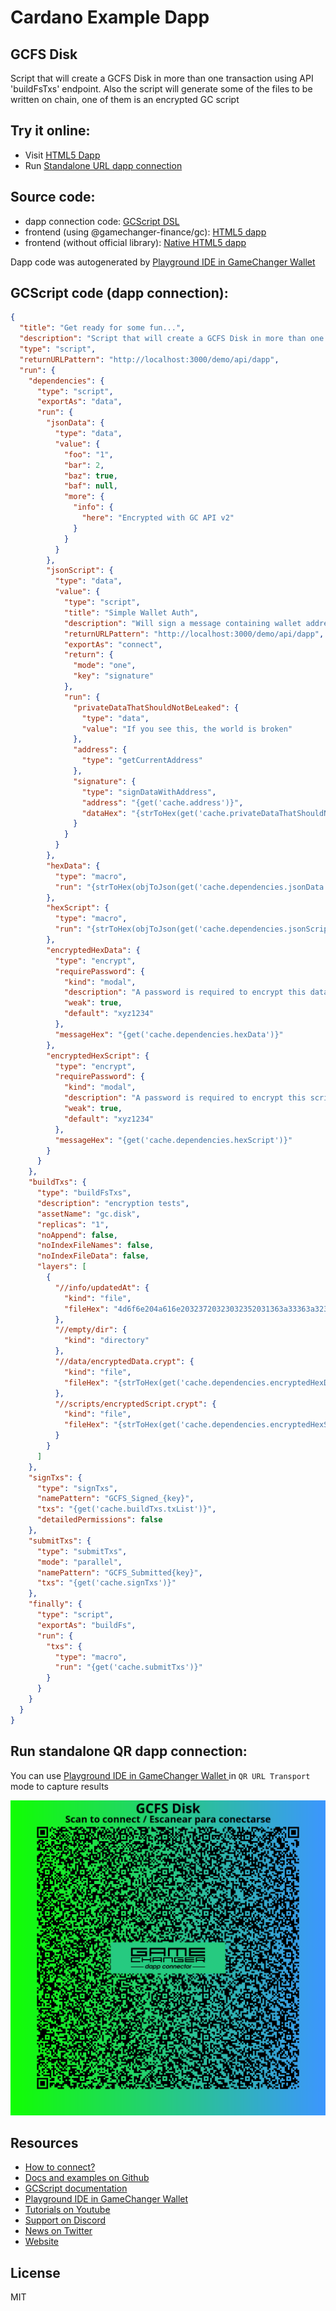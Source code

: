 
# Cardano Example Dapp

## **GCFS Disk**

Script that will create a GCFS Disk in more than one transaction using API 'buildFsTxs' endpoint. Also the script will generate some of the files to be written on chain, one of them is an encrypted GC script


## Try it online: 

-  Visit [HTML5 Dapp](https://gamechangerfinance.github.io/gamechanger.wallet/examples/GCFS%20Disk.html)
-  Run [Standalone URL dapp connection](https://beta-wallet.gamechanger.finance/api/2/run/1-H4sIAAAAAAAAA7VW32_bNhD-Vwi9uAUMy7HcFPCb1y5thqAI5gx5GIaCFk8Wa4rUSCq2avh_351EyYrdtA_tDMiSyOP9-r670yHy0iuIFtEH8MwCFzXLjGXOFMCySk8mk2gcCXCplaWXRqPkqnlmPuee7aRSLMVzHhhnH97drNh76bZMalYYCySkmdH4YLl2PCUVrHJSb9jy_paN1pVU4sY97N2IgRalkdpP2FI5g0eBtWZbKxvQYMlO45vJGoFMKnDMG7YGtrPSeyBzLM251OPGcCtYMOkYugI6tXXpQaCvQTvG5-uSUtC_W_CV1X_9eXfPUaOloHPvy0UcK5NylRvnF8l0Oo0FFCbmpYwFL0s6WKHsAfNVYjBoS4Kj93P9sC-N9UvciwT3_HTwizP6Pa2cDgWBJ64qoOXMGFy9wqU1t9FiRvev0cLbCugxixa6UmocUfpJXurM0D0Heo9-7xOwkz6nLBAOT7PoiL9x40CL73dcOA-no9BKFqUC9siVQjItK59fcOeRkHRyo5EtBTjHN8BSoz3CRZzYtUe5EBY3x4Epz1cJbdLwMzgNAEDrGtIT6hRgYQTFg_TB5S3UFCxa5LgP0bFHq7TyCQlJgD1gMaxyUynxyfjf4A74FsSLKYxuM1abijmgCpEYKHF5Z6wSxNO1NVvQZCiEPFC0Af-usha0X4Y9FDs5N0AH18izR4S5Ex0ojA6o6dUo5WkOk7A6en0kwPDQR9iTiPP2weDzq4Hsj4IevUYtLZly2J-RueCpNR3dB_rN-suD-QO5N7Q0rKJJVxmonvQ3yi-I-nPqW3W9gb5VfLwII2w1nPm3khbuuXMIX4P4VmpBvhjB1QX_l6wMogR0OC2I0kFnwwcW6LLDjHalLSDjlcJoo3399WqWzMnHUEIBrpeCCziMLuO6yOD_HlnfNH5dbB1uDe2wB9JIwYEyiOo0ZS7cDs7RWPLgfFMjzoH_xIum3NKJwHnW5KNUMuUuNF9tliW5ES0yrhzQwi06tb_BgURn3bc2WhqFdcVrsCj29yGKY-rScVUi7iCWfpBsGnBojm5tJubiOruG2XTOr6_onsySt80_XW_w6Sq5TniSNP-zJEHJt3PxZj4TKJHgNaXkxjEUpa9jIe3AGL5hKzS2bkWIhXFPF3J-0rLjO-59s2c8Q-y8rkah3uK4xcWdTLbI_mqjfZ0TYf4J7fM5YboVRA-xPE0X-sD5vMJNEJ8POBioX_r9eTvtGDjx-zvpfGirgENOgbgHW0jnkHAdRciDal1If-ZDvzbuBlLJLY1C9YJfzQGM8WXPQlyhE2RSo7r6B18ooXhOHyn-mZtnPXdorAsglObx-B-GQ8uqbgoAAA)

## Source code:

- dapp connection code: [GCScript DSL](GCFS%20Disk.gcscript)
- frontend (using @gamechanger-finance/gc): [HTML5 dapp](GCFS%20Disk.html)
- frontend (without official library): [Native HTML5 dapp](GCFS%20Disk_nolib.html)

Dapp code was autogenerated by [Playground IDE in GameChanger Wallet ](https://beta-wallet.gamechanger.finance/playground)

## GCScript code (dapp connection):
```json
{
  "title": "Get ready for some fun...",
  "description": "Script that will create a GCFS Disk in more than one transaction using API 'buildFsTxs' endpoint. Also the script will generate some of the files to be written on chain, one of them is an encrypted GC script",
  "type": "script",
  "returnURLPattern": "http://localhost:3000/demo/api/dapp",
  "run": {
    "dependencies": {
      "type": "script",
      "exportAs": "data",
      "run": {
        "jsonData": {
          "type": "data",
          "value": {
            "foo": "1",
            "bar": 2,
            "baz": true,
            "baf": null,
            "more": {
              "info": {
                "here": "Encrypted with GC API v2"
              }
            }
          }
        },
        "jsonScript": {
          "type": "data",
          "value": {
            "type": "script",
            "title": "Simple Wallet Auth",
            "description": "Will sign a message containing wallet address, using wallet address to sign",
            "returnURLPattern": "http://localhost:3000/demo/api/dapp",
            "exportAs": "connect",
            "return": {
              "mode": "one",
              "key": "signature"
            },
            "run": {
              "privateDataThatShouldNotBeLeaked": {
                "type": "data",
                "value": "If you see this, the world is broken"
              },
              "address": {
                "type": "getCurrentAddress"
              },
              "signature": {
                "type": "signDataWithAddress",
                "address": "{get('cache.address')}",
                "dataHex": "{strToHex(get('cache.privateDataThatShouldNotBeLeaked'))}"
              }
            }
          }
        },
        "hexData": {
          "type": "macro",
          "run": "{strToHex(objToJson(get('cache.dependencies.jsonData')))}"
        },
        "hexScript": {
          "type": "macro",
          "run": "{strToHex(objToJson(get('cache.dependencies.jsonScript')))}"
        },
        "encryptedHexData": {
          "type": "encrypt",
          "requirePassword": {
            "kind": "modal",
            "description": "A password is required to encrypt this data",
            "weak": true,
            "default": "xyz1234"
          },
          "messageHex": "{get('cache.dependencies.hexData')}"
        },
        "encryptedHexScript": {
          "type": "encrypt",
          "requirePassword": {
            "kind": "modal",
            "description": "A password is required to encrypt this script",
            "weak": true,
            "default": "xyz1234"
          },
          "messageHex": "{get('cache.dependencies.hexScript')}"
        }
      }
    },
    "buildTxs": {
      "type": "buildFsTxs",
      "description": "encryption tests",
      "assetName": "gc.disk",
      "replicas": "1",
      "noAppend": false,
      "noIndexFileNames": false,
      "noIndexFileData": false,
      "layers": [
        {
          "//info/updatedAt": {
            "kind": "file",
            "fileHex": "4d6f6e204a616e20323720323032352031363a33363a323320474d542d30333030"
          },
          "//empty/dir": {
            "kind": "directory"
          },
          "//data/encryptedData.crypt": {
            "kind": "file",
            "fileHex": "{strToHex(get('cache.dependencies.encryptedHexData'))}"
          },
          "//scripts/encryptedScript.crypt": {
            "kind": "file",
            "fileHex": "{strToHex(get('cache.dependencies.encryptedHexScript'))}"
          }
        }
      ]
    },
    "signTxs": {
      "type": "signTxs",
      "namePattern": "GCFS_Signed_{key}",
      "txs": "{get('cache.buildTxs.txList')}",
      "detailedPermissions": false
    },
    "submitTxs": {
      "type": "submitTxs",
      "mode": "parallel",
      "namePattern": "GCFS_Submitted{key}",
      "txs": "{get('cache.signTxs')}"
    },
    "finally": {
      "type": "script",
      "exportAs": "buildFs",
      "run": {
        "txs": {
          "type": "macro",
          "run": "{get('cache.submitTxs')}"
        }
      }
    }
  }
}
```

## Run standalone QR dapp connection: 

You can use [Playground IDE in GameChanger Wallet ](https://beta-wallet.gamechanger.finance/playground) in `QR URL Transport` mode to capture results

[![This GCScript/URL is too large! make it shorter uploading parts to GCFS. Unable to generate QR code](GCFS%20Disk.png)](https://gamechangerfinance.github.io/gamechanger.wallet/examples/GCFS%20Disk.png)

## Resources
- [How to connect?](https://www.npmjs.com/package/@gamechanger-finance/gc)
- [Docs and examples on Github](https://github.com/GameChangerFinance/gamechanger.wallet/)
- [GCScript documentation](https://beta-wallet.gamechanger.finance/doc/api/v2)
- [Playground IDE in GameChanger Wallet ](https://beta-wallet.gamechanger.finance/playground)
- [Tutorials on Youtube](https://www.youtube.com/@gamechanger.finance)
- [Support on Discord](https://discord.gg/vpbfyRaDKG)
- [News on Twitter](https://twitter.com/GameChangerOk)
- [Website](https://gamechanger.finance)

## License
MIT 
    
